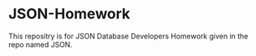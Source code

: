 # JSON-Homework
This repositry is for JSON Database Developers Homework given in the repo named JSON.
